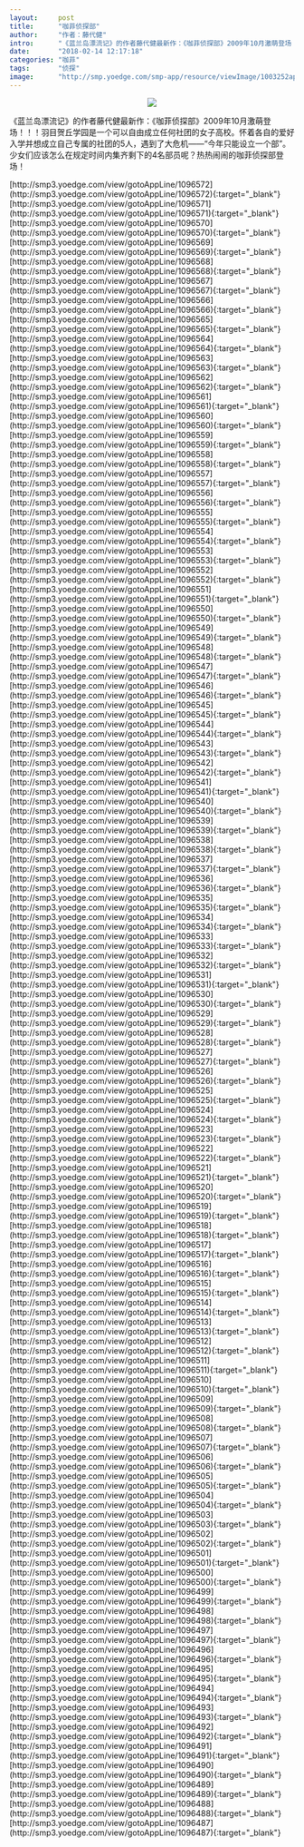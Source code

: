```yaml
---
layout:     post
title:      "咖菲侦探部"
author:     "作者：藤代健"
intro:      "《蓝兰岛漂流记》的作者藤代健最新作：《咖菲侦探部》2009年10月激萌登场！！！羽目贺丘学园是一个可以自由成立任何社团的女子高校。怀着各自的爱好入学并想成立自己专属的社团的5人，遇到了大危机——“今年只能设立一个部”。少女们应该怎么在规定时间内集齐剩下的4名部员呢？热热闹闹的咖菲侦探部登场！"
date:       "2018-02-14 12:17:18"
categories: "咖菲"
tags:       "侦探"
image:      "http://smp.yoedge.com/smp-app/resource/viewImage/1003252appline.png"
---
```

<div style="text-align: center">
<p><img src="http://smp.yoedge.com/smp-app/resource/viewImage/1003252appline.png"/></p>
</div>
<p class="post-meta">
<span>《蓝兰岛漂流记》的作者藤代健最新作：《咖菲侦探部》2009年10月激萌登场！！！羽目贺丘学园是一个可以自由成立任何社团的女子高校。怀着各自的爱好入学并想成立自己专属的社团的5人，遇到了大危机——“今年只能设立一个部”。少女们应该怎么在规定时间内集齐剩下的4名部员呢？热热闹闹的咖菲侦探部登场！</span>
</p>
[http://smp3.yoedge.com/view/gotoAppLine/1096572](http://smp3.yoedge.com/view/gotoAppLine/1096572){:target="_blank"}
[http://smp3.yoedge.com/view/gotoAppLine/1096571](http://smp3.yoedge.com/view/gotoAppLine/1096571){:target="_blank"}
[http://smp3.yoedge.com/view/gotoAppLine/1096570](http://smp3.yoedge.com/view/gotoAppLine/1096570){:target="_blank"}
[http://smp3.yoedge.com/view/gotoAppLine/1096569](http://smp3.yoedge.com/view/gotoAppLine/1096569){:target="_blank"}
[http://smp3.yoedge.com/view/gotoAppLine/1096568](http://smp3.yoedge.com/view/gotoAppLine/1096568){:target="_blank"}
[http://smp3.yoedge.com/view/gotoAppLine/1096567](http://smp3.yoedge.com/view/gotoAppLine/1096567){:target="_blank"}
[http://smp3.yoedge.com/view/gotoAppLine/1096566](http://smp3.yoedge.com/view/gotoAppLine/1096566){:target="_blank"}
[http://smp3.yoedge.com/view/gotoAppLine/1096565](http://smp3.yoedge.com/view/gotoAppLine/1096565){:target="_blank"}
[http://smp3.yoedge.com/view/gotoAppLine/1096564](http://smp3.yoedge.com/view/gotoAppLine/1096564){:target="_blank"}
[http://smp3.yoedge.com/view/gotoAppLine/1096563](http://smp3.yoedge.com/view/gotoAppLine/1096563){:target="_blank"}
[http://smp3.yoedge.com/view/gotoAppLine/1096562](http://smp3.yoedge.com/view/gotoAppLine/1096562){:target="_blank"}
[http://smp3.yoedge.com/view/gotoAppLine/1096561](http://smp3.yoedge.com/view/gotoAppLine/1096561){:target="_blank"}
[http://smp3.yoedge.com/view/gotoAppLine/1096560](http://smp3.yoedge.com/view/gotoAppLine/1096560){:target="_blank"}
[http://smp3.yoedge.com/view/gotoAppLine/1096559](http://smp3.yoedge.com/view/gotoAppLine/1096559){:target="_blank"}
[http://smp3.yoedge.com/view/gotoAppLine/1096558](http://smp3.yoedge.com/view/gotoAppLine/1096558){:target="_blank"}
[http://smp3.yoedge.com/view/gotoAppLine/1096557](http://smp3.yoedge.com/view/gotoAppLine/1096557){:target="_blank"}
[http://smp3.yoedge.com/view/gotoAppLine/1096556](http://smp3.yoedge.com/view/gotoAppLine/1096556){:target="_blank"}
[http://smp3.yoedge.com/view/gotoAppLine/1096555](http://smp3.yoedge.com/view/gotoAppLine/1096555){:target="_blank"}
[http://smp3.yoedge.com/view/gotoAppLine/1096554](http://smp3.yoedge.com/view/gotoAppLine/1096554){:target="_blank"}
[http://smp3.yoedge.com/view/gotoAppLine/1096553](http://smp3.yoedge.com/view/gotoAppLine/1096553){:target="_blank"}
[http://smp3.yoedge.com/view/gotoAppLine/1096552](http://smp3.yoedge.com/view/gotoAppLine/1096552){:target="_blank"}
[http://smp3.yoedge.com/view/gotoAppLine/1096551](http://smp3.yoedge.com/view/gotoAppLine/1096551){:target="_blank"}
[http://smp3.yoedge.com/view/gotoAppLine/1096550](http://smp3.yoedge.com/view/gotoAppLine/1096550){:target="_blank"}
[http://smp3.yoedge.com/view/gotoAppLine/1096549](http://smp3.yoedge.com/view/gotoAppLine/1096549){:target="_blank"}
[http://smp3.yoedge.com/view/gotoAppLine/1096548](http://smp3.yoedge.com/view/gotoAppLine/1096548){:target="_blank"}
[http://smp3.yoedge.com/view/gotoAppLine/1096547](http://smp3.yoedge.com/view/gotoAppLine/1096547){:target="_blank"}
[http://smp3.yoedge.com/view/gotoAppLine/1096546](http://smp3.yoedge.com/view/gotoAppLine/1096546){:target="_blank"}
[http://smp3.yoedge.com/view/gotoAppLine/1096545](http://smp3.yoedge.com/view/gotoAppLine/1096545){:target="_blank"}
[http://smp3.yoedge.com/view/gotoAppLine/1096544](http://smp3.yoedge.com/view/gotoAppLine/1096544){:target="_blank"}
[http://smp3.yoedge.com/view/gotoAppLine/1096543](http://smp3.yoedge.com/view/gotoAppLine/1096543){:target="_blank"}
[http://smp3.yoedge.com/view/gotoAppLine/1096542](http://smp3.yoedge.com/view/gotoAppLine/1096542){:target="_blank"}
[http://smp3.yoedge.com/view/gotoAppLine/1096541](http://smp3.yoedge.com/view/gotoAppLine/1096541){:target="_blank"}
[http://smp3.yoedge.com/view/gotoAppLine/1096540](http://smp3.yoedge.com/view/gotoAppLine/1096540){:target="_blank"}
[http://smp3.yoedge.com/view/gotoAppLine/1096539](http://smp3.yoedge.com/view/gotoAppLine/1096539){:target="_blank"}
[http://smp3.yoedge.com/view/gotoAppLine/1096538](http://smp3.yoedge.com/view/gotoAppLine/1096538){:target="_blank"}
[http://smp3.yoedge.com/view/gotoAppLine/1096537](http://smp3.yoedge.com/view/gotoAppLine/1096537){:target="_blank"}
[http://smp3.yoedge.com/view/gotoAppLine/1096536](http://smp3.yoedge.com/view/gotoAppLine/1096536){:target="_blank"}
[http://smp3.yoedge.com/view/gotoAppLine/1096535](http://smp3.yoedge.com/view/gotoAppLine/1096535){:target="_blank"}
[http://smp3.yoedge.com/view/gotoAppLine/1096534](http://smp3.yoedge.com/view/gotoAppLine/1096534){:target="_blank"}
[http://smp3.yoedge.com/view/gotoAppLine/1096533](http://smp3.yoedge.com/view/gotoAppLine/1096533){:target="_blank"}
[http://smp3.yoedge.com/view/gotoAppLine/1096532](http://smp3.yoedge.com/view/gotoAppLine/1096532){:target="_blank"}
[http://smp3.yoedge.com/view/gotoAppLine/1096531](http://smp3.yoedge.com/view/gotoAppLine/1096531){:target="_blank"}
[http://smp3.yoedge.com/view/gotoAppLine/1096530](http://smp3.yoedge.com/view/gotoAppLine/1096530){:target="_blank"}
[http://smp3.yoedge.com/view/gotoAppLine/1096529](http://smp3.yoedge.com/view/gotoAppLine/1096529){:target="_blank"}
[http://smp3.yoedge.com/view/gotoAppLine/1096528](http://smp3.yoedge.com/view/gotoAppLine/1096528){:target="_blank"}
[http://smp3.yoedge.com/view/gotoAppLine/1096527](http://smp3.yoedge.com/view/gotoAppLine/1096527){:target="_blank"}
[http://smp3.yoedge.com/view/gotoAppLine/1096526](http://smp3.yoedge.com/view/gotoAppLine/1096526){:target="_blank"}
[http://smp3.yoedge.com/view/gotoAppLine/1096525](http://smp3.yoedge.com/view/gotoAppLine/1096525){:target="_blank"}
[http://smp3.yoedge.com/view/gotoAppLine/1096524](http://smp3.yoedge.com/view/gotoAppLine/1096524){:target="_blank"}
[http://smp3.yoedge.com/view/gotoAppLine/1096523](http://smp3.yoedge.com/view/gotoAppLine/1096523){:target="_blank"}
[http://smp3.yoedge.com/view/gotoAppLine/1096522](http://smp3.yoedge.com/view/gotoAppLine/1096522){:target="_blank"}
[http://smp3.yoedge.com/view/gotoAppLine/1096521](http://smp3.yoedge.com/view/gotoAppLine/1096521){:target="_blank"}
[http://smp3.yoedge.com/view/gotoAppLine/1096520](http://smp3.yoedge.com/view/gotoAppLine/1096520){:target="_blank"}
[http://smp3.yoedge.com/view/gotoAppLine/1096519](http://smp3.yoedge.com/view/gotoAppLine/1096519){:target="_blank"}
[http://smp3.yoedge.com/view/gotoAppLine/1096518](http://smp3.yoedge.com/view/gotoAppLine/1096518){:target="_blank"}
[http://smp3.yoedge.com/view/gotoAppLine/1096517](http://smp3.yoedge.com/view/gotoAppLine/1096517){:target="_blank"}
[http://smp3.yoedge.com/view/gotoAppLine/1096516](http://smp3.yoedge.com/view/gotoAppLine/1096516){:target="_blank"}
[http://smp3.yoedge.com/view/gotoAppLine/1096515](http://smp3.yoedge.com/view/gotoAppLine/1096515){:target="_blank"}
[http://smp3.yoedge.com/view/gotoAppLine/1096514](http://smp3.yoedge.com/view/gotoAppLine/1096514){:target="_blank"}
[http://smp3.yoedge.com/view/gotoAppLine/1096513](http://smp3.yoedge.com/view/gotoAppLine/1096513){:target="_blank"}
[http://smp3.yoedge.com/view/gotoAppLine/1096512](http://smp3.yoedge.com/view/gotoAppLine/1096512){:target="_blank"}
[http://smp3.yoedge.com/view/gotoAppLine/1096511](http://smp3.yoedge.com/view/gotoAppLine/1096511){:target="_blank"}
[http://smp3.yoedge.com/view/gotoAppLine/1096510](http://smp3.yoedge.com/view/gotoAppLine/1096510){:target="_blank"}
[http://smp3.yoedge.com/view/gotoAppLine/1096509](http://smp3.yoedge.com/view/gotoAppLine/1096509){:target="_blank"}
[http://smp3.yoedge.com/view/gotoAppLine/1096508](http://smp3.yoedge.com/view/gotoAppLine/1096508){:target="_blank"}
[http://smp3.yoedge.com/view/gotoAppLine/1096507](http://smp3.yoedge.com/view/gotoAppLine/1096507){:target="_blank"}
[http://smp3.yoedge.com/view/gotoAppLine/1096506](http://smp3.yoedge.com/view/gotoAppLine/1096506){:target="_blank"}
[http://smp3.yoedge.com/view/gotoAppLine/1096505](http://smp3.yoedge.com/view/gotoAppLine/1096505){:target="_blank"}
[http://smp3.yoedge.com/view/gotoAppLine/1096504](http://smp3.yoedge.com/view/gotoAppLine/1096504){:target="_blank"}
[http://smp3.yoedge.com/view/gotoAppLine/1096503](http://smp3.yoedge.com/view/gotoAppLine/1096503){:target="_blank"}
[http://smp3.yoedge.com/view/gotoAppLine/1096502](http://smp3.yoedge.com/view/gotoAppLine/1096502){:target="_blank"}
[http://smp3.yoedge.com/view/gotoAppLine/1096501](http://smp3.yoedge.com/view/gotoAppLine/1096501){:target="_blank"}
[http://smp3.yoedge.com/view/gotoAppLine/1096500](http://smp3.yoedge.com/view/gotoAppLine/1096500){:target="_blank"}
[http://smp3.yoedge.com/view/gotoAppLine/1096499](http://smp3.yoedge.com/view/gotoAppLine/1096499){:target="_blank"}
[http://smp3.yoedge.com/view/gotoAppLine/1096498](http://smp3.yoedge.com/view/gotoAppLine/1096498){:target="_blank"}
[http://smp3.yoedge.com/view/gotoAppLine/1096497](http://smp3.yoedge.com/view/gotoAppLine/1096497){:target="_blank"}
[http://smp3.yoedge.com/view/gotoAppLine/1096496](http://smp3.yoedge.com/view/gotoAppLine/1096496){:target="_blank"}
[http://smp3.yoedge.com/view/gotoAppLine/1096495](http://smp3.yoedge.com/view/gotoAppLine/1096495){:target="_blank"}
[http://smp3.yoedge.com/view/gotoAppLine/1096494](http://smp3.yoedge.com/view/gotoAppLine/1096494){:target="_blank"}
[http://smp3.yoedge.com/view/gotoAppLine/1096493](http://smp3.yoedge.com/view/gotoAppLine/1096493){:target="_blank"}
[http://smp3.yoedge.com/view/gotoAppLine/1096492](http://smp3.yoedge.com/view/gotoAppLine/1096492){:target="_blank"}
[http://smp3.yoedge.com/view/gotoAppLine/1096491](http://smp3.yoedge.com/view/gotoAppLine/1096491){:target="_blank"}
[http://smp3.yoedge.com/view/gotoAppLine/1096490](http://smp3.yoedge.com/view/gotoAppLine/1096490){:target="_blank"}
[http://smp3.yoedge.com/view/gotoAppLine/1096489](http://smp3.yoedge.com/view/gotoAppLine/1096489){:target="_blank"}
[http://smp3.yoedge.com/view/gotoAppLine/1096488](http://smp3.yoedge.com/view/gotoAppLine/1096488){:target="_blank"}
[http://smp3.yoedge.com/view/gotoAppLine/1096487](http://smp3.yoedge.com/view/gotoAppLine/1096487){:target="_blank"}


